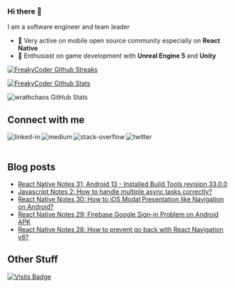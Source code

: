 ### Hi there 👋 

I am a software engineer and team leader

- 🥰 Very active on mobile open source community especially on **React Native**
- 🥳 Enthusiast on game development with **Unreal Engine 5** and **Unity**

  
[![FreakyCoder Github Streaks](https://github-readme-streak-stats.herokuapp.com/?user=wrathchaos&fire=eb1b0c&ring=eb1b0c&currStreakLabel=eb1b0c)](https://freakycoder.com)

  
[![FreakyCoder Github Stats](https://github-readme-stats-six-azure-55.vercel.app/api?username=wrathchaos&show_icons=true&count_private=true&include_all_commits=true&title_color=eb1b0c&icon_color=eb1b0c&random=&randomss524272)](https://freakycoder.com)

![wrathchaos GitHub Stats](https://server.dooboo.io/github-stats/wrathchaos)
  

## Connect with me

[<img align="left" alt="linked-in" src="https://img.shields.io/badge/linkedin-%230077B5.svg?&style=for-the-badge&logo=linkedin&logoColor=white" />](https://www.linkedin.com/in/kuray-ogun/)
[<img align="left" alt="medium" src="https://img.shields.io/badge/medium-%2312100E.svg?&style=for-the-badge&logo=medium&logoColor=white" />](https://freakycoder.com/)
[<img align="left" alt="stack-overflow" src="https://img.shields.io/badge/stack%20overflow-FE7A16?logo=stack-overflow&logoColor=white&style=for-the-badge" />](https://stackoverflow.com/users/2247055/freakycoder)
[<img align="left" alt="twitter" src="https://img.shields.io/badge/twitter-%231DA1F2.svg?&style=for-the-badge&logo=twitter&logoColor=white" />](https://twitter.com/FreakyCoderCom)

<br>
<br>

## Blog posts
<!-- BLOG-POST-LIST:START -->
- [React Native Notes 31: Android 13 - Installed Build Tools revision 33.0.0](https://freakycoder.com/react-native-notes-31-android-13-installed-build-tools-revision-33-0-0-2a87a83284e6?source=rss----decee8936214---4)
- [Javascript Notes 2: How to handle multiple async tasks correctly?](https://freakycoder.com/javascript-notes-2-how-to-handle-multiple-async-tasks-correctly-f8407eaf3227?source=rss----decee8936214---4)
- [React Native Notes 30: How to iOS Modal Presentation like Navigation on Android?](https://freakycoder.com/react-native-notes-30-how-to-ios-modal-presentation-like-navigation-on-android-de03e2c6597e?source=rss----decee8936214---4)
- [React Native Notes 29: Firebase Google Sign-in Problem on Android APK](https://freakycoder.com/react-native-notes-29-firebase-google-sign-in-problem-on-android-apk-4597e7e60973?source=rss----decee8936214---4)
- [React Native Notes 28: How to prevent go back with React Navigation v6?](https://freakycoder.com/react-native-notes-28-how-to-prevent-go-back-with-react-navigation-v6-f214c45f6315?source=rss----decee8936214---4)
<!-- BLOG-POST-LIST:END -->




## Other Stuff

[![Visits Badge](https://badges.strrl.dev/visits/wrathchaos/wrathchaos?style=for-the-badge&color=eb1b0c)](https://badges.strrl.dev)

